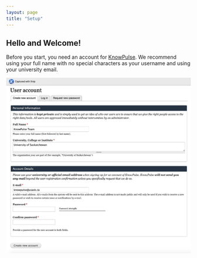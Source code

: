 ```yaml
---
layout: page
title: "Setup"
---
```


## Hello and Welcome! 

Before you start, you need an account for [KnowPulse](https://knowpulse.usask.ca). We recommend using your full name with no special characters as your username and using your university email.

![Screenshot of main code listing](fig/How-to-submit-lab-time-request-1.png)
